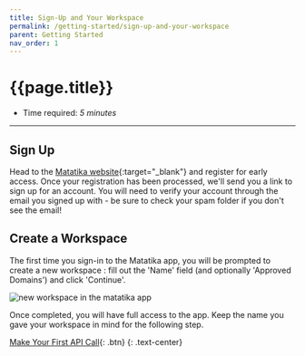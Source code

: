 ```yaml
---
title: Sign-Up and Your Workspace
permalink: /getting-started/sign-up-and-your-workspace
parent: Getting Started
nav_order: 1
---
```


# {{page.title}}

- Time required: *5 minutes*

---

## Sign Up
Head to the [Matatika website]({{site.matatika.links.www}}){:target="_blank"} and register for early access.  Once your registration has been processed, we'll send you a link to sign up for an account. You will need to verify your account through the email you signed up with - be sure to check your spam folder if you don't see the email!

## Create a Workspace
The first time you sign-in to the Matatika app, you will be prompted to create a new workspace  : fill out the 'Name' field (and optionally 'Approved Domains') and click 'Continue'.

![new workspace in the matatika app]({{site.baseurl}}/assets/img/app-new-workspace.png)

Once completed, you will have full access to the app. Keep the name you gave your workspace in mind for the following step.

[Make Your First API Call]({{site.baseurl}}/getting-started/making-your-first-api-call){: .btn}
{: .text-center}